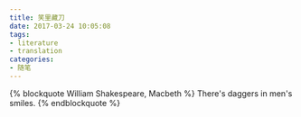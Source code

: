 ```yaml
---
title: 笑里藏刀
date: 2017-03-24 10:05:08
tags:
- literature
- translation
categories:
- 随笔
---
```


{% blockquote William Shakespeare, Macbeth %}
There's daggers in men's smiles.
{% endblockquote %}
